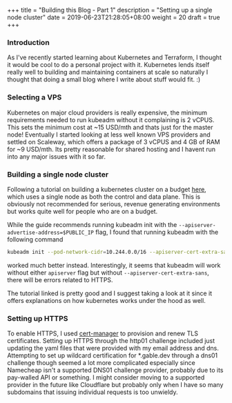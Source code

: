 +++
title = "Building this Blog - Part 1"
description = "Setting up a single node cluster"
date = 2019-06-23T21:28:05+08:00
weight = 20
draft = true
+++

### Introduction
As I've recently started learning about Kubernetes and Terraform, I thought it would
be cool to do a personal project with it. Kubernetes lends itself really well to building
and maintaining containers at scale so naturally I thought that doing a small blog where I
write about stuff would fit. :)

### Selecting a VPS
Kubernetes on major cloud providers is really expensive, the minimum requirements needed to run
kubeadm without it complaining is 2 vCPUS. This sets the minimum cost at ~15 USD/mth and thats
just for the master node! Eventually I started looking at less well known VPS providers
and settled on Scaleway, which offers a package of 3 vCPUS and 4 GB of RAM for ~9 USD/mth. Its
pretty reasonable for shared hosting and I havent run into any major issues with it so far.

### Building a single node cluster
Following a tutorial on building a kubernetes cluster on a budget 
[here](https://itsilesia.com/kubernetes-for-poor-how-to-run-your-cluster-and-not-go-bankrupt/),
which uses a single node as both the control and data plane. This is obviously not recommended for serious,
revenue generating environments but works quite well for people who are on a budget.

While the guide recommends running kubeadm init with the `--apiserver-advertise-address=$PUBLIC_IP` flag,
I found that running kubeadm with the following command
```bash
kubeadm init --pod-network-cidr=10.244.0.0/16 --apiserver-cert-extra-sans=$PUBLIC_IP
```
worked much better instead. Interestingly, it seems that kubeadm will work without either `apiserver`
flag but without `--apiserver-cert-extra-sans`, there will be errors related to HTTPS.

The tutorial linked is pretty good and I suggest taking a look at it since it offers explanations
on how kubernetes works under the hood as well.

### Setting up HTTPS

To enable HTTPS, I used [cert-manager](https://github.com/jetstack/cert-manager) to provision and renew TLS
certificates. Setting up HTTPS through the http01 challenge included just updating the yaml files that were 
provided with my email address and dns. Attempting to set up wildcard certification for *.gable.dev through
a dns01 challenge though seemed a lot more complicated especially since Namecheap isn't a supported DNS01
challenge provider, probably due to its pay-walled API or something. I might consider moving to a supported
provider in the future like Cloudflare but probably only when I have so many subdomains that issuing individual
requests is too unwieldy.
